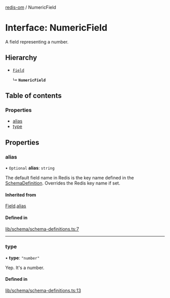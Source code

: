 [redis-om](../README.md) / NumericField

# Interface: NumericField

A field representing a number.

## Hierarchy

- [`Field`](Field.md)

  ↳ **`NumericField`**

## Table of contents

### Properties

- [alias](NumericField.md#alias)
- [type](NumericField.md#type)

## Properties

### alias

• `Optional` **alias**: `string`

The default field name in Redis is the key name defined in the
[SchemaDefinition](../README.md#schemadefinition). Overrides the Redis key name if set.

#### Inherited from

[Field](Field.md).[alias](Field.md#alias)

#### Defined in

[lib/schema/schema-definitions.ts:7](https://github.com/redis/redis-om-node/blob/cb8f447/lib/schema/schema-definitions.ts#L7)

___

### type

• **type**: ``"number"``

Yep. It's a number.

#### Defined in

[lib/schema/schema-definitions.ts:13](https://github.com/redis/redis-om-node/blob/cb8f447/lib/schema/schema-definitions.ts#L13)
